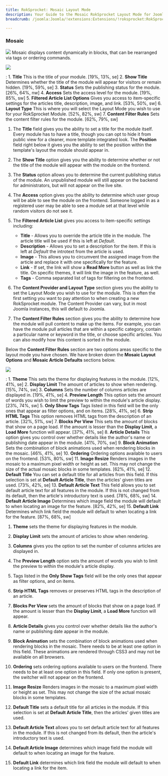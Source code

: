 ```yaml
---
title: RokSprocket: Mosaic Layout Mode
description: Your Guide to the Mosaic RokSprocket Layout Mode for Joomla
breadcrumb: /joomla:Joomla/!extensions:Extensions/!roksprocket:RokSprocket

---
```


### Mosaic
![][mosaic]
Mosaic displays content dynamically in blocks, that can be rearranged via tags or ordering commands.

![][mosaic_1]

:   1. **Title** This is the title of your module. [19%, 13%, se]
    2. **Show Title** Determines whether the title of the module will appear for visitors or remain hidden. [19%, 59%, se]
    3. **Status** Sets the publishing status for the module. [26%, 64%, nw]
    4. **Access** Sets the access level for the module. [19%, 85%, sw]
    5. **Filtered Article List Options** Gives you access to item-specific settings for the articles title, description, image, and link. [53%, 50%, sw]
    6. **Layout Type** This is where you will select the Layout Mode you wish to use for your RokSprocket Module. [52%, 82%, sw]
    7. **Content Filter Rules** Sets the content filter rules for the module. [62%, 79%, sw]

1. The **Title** field gives you the ability to set a title for the module itself. Every module has to have a title, though you can opt to hide it from public view for a cleaner, more template integrated look. The **Position** field right below it gives you the ability to set the position within the template's layout the module should appear in.

2. The **Show Title** option gives you the ability to determine whether or not the title of the module will appear with the module on the frontend.

3. The **Status** option allows you to determine the current publishing status of the module. An unpublished module will still appear on the backend for administrators, but will not appear on the live site.

4. The **Access** option gives you the ability to determine which user group will be able to see the module on the frontend. Someone logged in as a registered user may be able to see a module set at that level while random visitors do not see it.

5. The **Filtered Article List** gives you access to item-specific settings including:

    * **Title** - Allows you to override the article title in the module. The article title will be used if this is left at *Default*.
    * **Description** - Allows you to set a description for the item. If this is left at *Default* the introtext from the article is used. 
    * **Image** - This allows you to circumvent the assigned image from the article and replace it with one specifically for the feature. 
    * **Link** - If set, the link will show a **Read More** button as well as link the title. On specific themes, it will link the image in the feature, as well.
    * **Tags** - Comma separated list of tags for filtering on the frontend.

6. The **Content Provider and Layout Type** section gives you the ability to set the Layout Mode you wish to use for the module. This is often the first setting you want to pay attention to when creating a new RokSprocket module. The Content Provider can vary, but in most Joomla instances, this will default to Joomla.

7. The **Content Filter Rules** section gives you the ability to determine how the module will pull content to make up the items. For example, you can have the module pull articles that are within a specific category, contain a particular name or keyword in the title, or choose specific articles. You can also modify how this content is sorted in the module.

Below the **Content Filter Rules** section are two options areas specific to the layout mode you have chosen. We have broken down the **Mosaic Layout Options** and **Mosaic Article Defaults** sections below.

![][mosaic_2]

:   1. **Theme** This sets the theme for displaying features in the module. [12%, 41%, se]
    2. **Display Limit** The amount of articles to show when rendering. [15%, 74%, sw]
    3. **Columns** Sets the number of columns articles are displayed in. [19%, 41%, se]
    4. **Preview Length** This option sets the amount of words you wish to limit the preview to within the module's article display. [23%, 74%, sw]
    5. **Only Show Tags** Tags listed in this field will be the only ones that appear as filter options, and on items. [28%, 41%, se]
    6. **Strip HTML Tags** This option removes HTML tags from the description of an article. [32%, 51%, sw]
    7. **Blocks Per View** This sets the amount of blocks that show on a page load. If the amount is lesser than the **Display Limit**, a **Load More** function will appear. [37%, 41%, se]
    8. **Article Details** This option gives you control over whether details like the author's name or publishing date appear in the module. [41%, 70%, sw]
    9. **Block Animation** Sets the combination of block animations used when rendering blocks in the mosaic. [46%, 41%, se]
    10. **Ordering** Ordering options available to users on the frontend. [53%, 80%, sw]
    11. **Image Resize** Renders images in the mosaic to a maximum pixel width or height as set. This may not change the size of the actual mosaic blocks in some templates. [62%, 41%, se]
    12. **Default Title** You can set a default title for all articles from this field. If this selection is set at **Default Article Title**, then the articles' given titles are used. [73%, 42%, se]
    13. **Default Article Text** This field allows you to set default article text for all features in the module. If this is not changed from its default, then the article's introductory text is used. [78%, 68%, sw]
    14. **Default Article Image** Determines which image field the module will default to when locating an image for the feature. [82%, 42%, se]
    15. **Default Link** Determines which link field the module will default to when locating a link for the feature. [87%, 68%, sw]

1. **Theme** sets the theme for displaying features in the module.

2. **Display Limit** sets the amount of articles to show when rendering.

3. **Columns** gives you the option to set the number of columns articles are displayed in.

4. The **Preview Length** option sets the amount of words you wish to limit the preview to within the module's article display.

5. Tags listed in the **Only Show Tags** field will be the only ones that appear as filter options, and on items.

6. **Strip HTML Tags** removes or preserves HTML tags in the description of an article.

7. **Blocks Per View** sets the amount of blocks that show on a page load. If the amount is lesser than the **Display Limit**, a **Load More** function will appear.

8. **Article Details** gives you control over whether details like the author's name or publishing date appear in the module.

9. **Block Animation** sets the combination of block animations used when rendering blocks in the mosaic. There needs to be at least one option in this field. These animations are rendered through CSS3 and may not be available on all browsers. 

10. **Ordering** sets ordering options available to users on the frontend. There needs to be at least one option in this field. If only one option is present, the switcher will not appear on the frontend.

11. **Image Resize** Renders images in the mosaic to a maximum pixel width or height as set. This may not change the size of the actual mosaic blocks in some templates.

12. **Default Title** sets a default title for all articles in the module. If this selection is set at **Default Article Title**, then the articles' given titles are used.

13. **Default Article Text** allows you to set default article text for all features in the module. If this is not changed from its default, then the article's introductory text is used.

14. **Default Article Image** determines which image field the module will default to when locating an image for the feature.

15. **Default Link** determines which link field the module will default to when locating a link for the item.

[mosaic]: assets/mosaic.jpeg
[mosaic_link]: mosaic_mode.md
[mosaic_1]: assets/mosaic_1.jpeg
[mosaic_2]: assets/mosaic_2.jpeg
